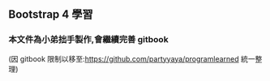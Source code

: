 ## Bootstrap 4 學習
### 本文件為小弟拙手製作,會繼續完善 gitbook
(因 gitbook 限制以移至:https://github.com/partyyaya/programlearned 統一整理)
